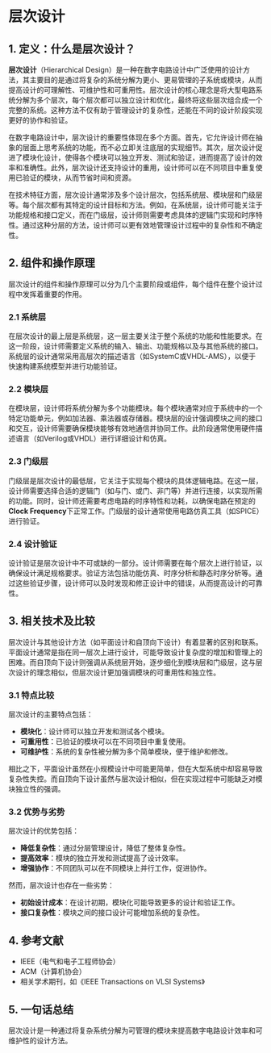# 层次设计

## 1. 定义：什么是**层次设计**？
**层次设计**（Hierarchical Design）是一种在数字电路设计中广泛使用的设计方法，其主要目的是通过将复杂的系统分解为更小、更易管理的子系统或模块，从而提高设计的可理解性、可维护性和可重用性。层次设计的核心理念是将大型电路系统分解为多个层次，每个层次都可以独立设计和优化，最终将这些层次组合成一个完整的系统。这种方法不仅有助于管理设计的复杂性，还能在不同的设计阶段实现更好的协作和验证。

在数字电路设计中，层次设计的重要性体现在多个方面。首先，它允许设计师在抽象的层面上思考系统的功能，而不必立即关注底层的实现细节。其次，层次设计促进了模块化设计，使得各个模块可以独立开发、测试和验证，进而提高了设计的效率和准确性。此外，层次设计还支持设计的重用，设计师可以在不同项目中重复使用已验证的模块，从而节省时间和资源。

在技术特征方面，层次设计通常涉及多个设计层次，包括系统层、模块层和门级层等。每个层次都有其特定的设计目标和方法。例如，在系统层，设计师可能关注于功能规格和接口定义，而在门级层，设计师则需要考虑具体的逻辑门实现和时序特性。通过这种分层的方法，设计师可以更有效地管理设计过程中的复杂性和不确定性。

## 2. 组件和操作原理
层次设计的组件和操作原理可以分为几个主要阶段或组件，每个组件在整个设计过程中发挥着重要的作用。

### 2.1 系统层
在层次设计的最上层是系统层，这一层主要关注于整个系统的功能和性能要求。在这一阶段，设计师需要定义系统的输入、输出、功能规格以及与其他系统的接口。系统层的设计通常采用高层次的描述语言（如SystemC或VHDL-AMS），以便于快速构建系统模型并进行功能验证。

### 2.2 模块层
在模块层，设计师将系统分解为多个功能模块。每个模块通常对应于系统中的一个特定功能单元，例如加法器、乘法器或存储器。模块层的设计强调模块之间的接口和交互，设计师需要确保模块能够有效地通信并协同工作。此阶段通常使用硬件描述语言（如Verilog或VHDL）进行详细设计和仿真。

### 2.3 门级层
门级层是层次设计的最低层，它关注于实现每个模块的具体逻辑电路。在这一层，设计师需要选择合适的逻辑门（如与门、或门、非门等）并进行连接，以实现所需的功能。同时，设计师还需要考虑电路的时序特性和功耗，以确保电路在预定的**Clock Frequency**下正常工作。门级层的设计通常使用电路仿真工具（如SPICE）进行验证。

### 2.4 设计验证
设计验证是层次设计中不可或缺的一部分。设计师需要在每个层次上进行验证，以确保设计满足规格要求。验证方法包括功能仿真、时序分析和静态时序分析等。通过这些验证步骤，设计师可以及时发现和修正设计中的错误，从而提高设计的可靠性。

## 3. 相关技术及比较
层次设计与其他设计方法（如平面设计和自顶向下设计）有着显著的区别和联系。平面设计通常是指在同一层次上进行设计，可能导致设计复杂度的增加和管理上的困难。而自顶向下设计则强调从系统层开始，逐步细化到模块层和门级层，这与层次设计的理念相似，但层次设计更加强调模块的可重用性和独立性。

### 3.1 特点比较
层次设计的主要特点包括：
- **模块化**：设计师可以独立开发和测试各个模块。
- **可重用性**：已验证的模块可以在不同项目中重复使用。
- **可维护性**：系统的复杂性被分解为多个简单模块，便于维护和修改。

相比之下，平面设计虽然在小规模设计中可能更简单，但在大型系统中却容易导致复杂性失控。而自顶向下设计虽然与层次设计相似，但在实现过程中可能缺乏对模块独立性的强调。

### 3.2 优势与劣势
层次设计的优势包括：
- **降低复杂性**：通过分层管理设计，降低了整体复杂性。
- **提高效率**：模块的独立开发和测试提高了设计效率。
- **增强协作**：不同团队可以在不同模块上并行工作，促进协作。

然而，层次设计也存在一些劣势：
- **初始设计成本**：在设计初期，模块化可能导致更多的设计和验证工作。
- **接口复杂性**：模块之间的接口设计可能增加系统的复杂性。

## 4. 参考文献
- IEEE（电气和电子工程师协会）
- ACM（计算机协会）
- 相关学术期刊，如《IEEE Transactions on VLSI Systems》

## 5. 一句话总结
层次设计是一种通过将复杂系统分解为可管理的模块来提高数字电路设计效率和可维护性的设计方法。